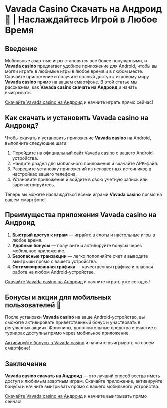 # Vavada Casino Скачать на Андроид 📱 | Наслаждайтесь Игрой в Любое Время

## Введение

Мобильные азартные игры становятся все более популярными, и **Vavada casino** предлагает удобное приложение для Android, чтобы вы могли играть в любимые игры в любое время и в любом месте. Скачайте приложение и получите полный доступ к игровому миру **Vavada casino** прямо на вашем смартфоне. В этой статье мы расскажем, как **Vavada casino скачать на Андроид** и начать выигрывать.

[Скачайте Vavada casino на Андроид](https://vavadapartner.pro/?promo=ea5c9275-6854-4505-94fc-95ab18221945-linkb2) и начните играть прямо сейчас!

## Как скачать и установить Vavada casino на Андроид?

Чтобы скачать и установить приложение **Vavada casino** на Android, выполните следующие шаги:

1. Перейдите на [официальный сайт Vavada casino](https://vavadapartner.pro/?promo=ea5c9275-6854-4505-94fc-95ab18221945-linkb2) с вашего Android-устройства.
2. Найдите раздел для мобильного приложения и скачайте APK-файл.
3. Разрешите установку приложений из неизвестных источников в настройках вашего телефона.
4. Установите приложение и войдите в свою учетную запись или зарегистрируйтесь.

Теперь вы можете наслаждаться всеми играми **Vavada casino** прямо на вашем смартфоне!

## Преимущества приложения Vavada casino на Андроид

1. **Быстрый доступ к играм** — играйте в слоты и настольные игры в любое время.
2. **Удобные бонусы** — получайте и активируйте бонусы через мобильное приложение.
3. **Безопасные транзакции** — легко пополняйте счет и выводите выигрыши прямо с вашего устройства.
4. **Оптимизированная графика** — качественная графика и плавная работа на любом Android-устройстве.

[Скачайте Vavada casino на Андроид](https://vavadapartner.pro/?promo=ea5c9275-6854-4505-94fc-95ab18221945-linkb2) и начните играть уже сегодня!

## Бонусы и акции для мобильных пользователей 🎁

После установки **Vavada casino** на ваше Android-устройство, вы сможете активировать приветственный бонус и участвовать в регулярных акциях. Фриспины, дополнительные средства и участие в турнирах доступны прямо через мобильное приложение.

[Активируйте бонусы в Vavada casino](https://vavadapartner.pro/?promo=ea5c9275-6854-4505-94fc-95ab18221945-linkb2) и начните выигрывать на своем смартфоне!

## Заключение

**Vavada casino скачать на Андроид** — это лучший способ всегда иметь доступ к любимым азартным играм. Скачайте приложение, активируйте бонусы и начните выигрывать прямо с вашего мобильного устройства.

[Скачайте Vavada casino на Андроид](https://vavadapartner.pro/?promo=ea5c9275-6854-4505-94fc-95ab18221945-linkb2) и начните выигрывать прямо сейчас!
